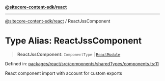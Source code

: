 [**@sitecore-content-sdk/react**](../README.md)

***

[@sitecore-content-sdk/react](../README.md) / ReactJssComponent

# Type Alias: ReactJssComponent

> **ReactJssComponent**: `ComponentType` \| [`ReactModule`](ReactModule.md)

Defined in: [packages/react/src/components/sharedTypes/components.ts:11](https://github.com/Sitecore/content-sdk/blob/bc4d59e76288877091ea87e0b1f0d7300950e831/packages/react/src/components/sharedTypes/components.ts#L11)

React component import with account for custom exports
